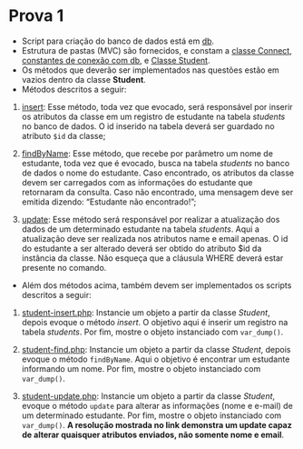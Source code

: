 # Prova 1

* Script para criação do banco de dados está em [db](db/bd-prova-01.sql).
* Estrutura de pastas (MVC) são fornecidos, e constam a [classe Connect](source/Database/Connect.php), [constantes de conexão com db](source/Boot/Config.php), e [Classe Student](source/School/Student.php).
* Os métodos que deverão ser implementados nas questões estão em vazios dentro da classe **Student**.
* Métodos descritos a seguir:

1. [insert](source/School/Student.php#L30): Esse método, toda vez que evocado, será responsável por inserir os atributos da classe em um registro de estudante na tabela *students* no banco de dados. O id inserido na tabela deverá ser guardado no atributo `$id` da classe;

2. [findByName](source/School/Student.php#L48): Esse método, que recebe por parâmetro um nome de estudante, toda vez que é evocado, busca na tabela *students* no banco de dados o nome do estudante. Caso encontrado, os atributos da classe devem ser carregados com as informações do estudante que retornaram da consulta. Caso não encontrado, uma mensagem deve ser emitida dizendo: “Estudante não encontrado!”;

3. [update](source/School/Student.php#L70): Esse método será responsável por realizar a atualização dos dados de um determinado estudante na tabela *students*. Aqui a atualização deve ser realizada nos atributos name e email apenas. O id do estudante a ser alterado deverá ser obtido do atributo $id da instância da classe. Não esqueça que a cláusula WHERE deverá estar presente no comando.

* Além dos métodos acima, também devem ser implementados os scripts descritos a seguir:

1. [student-insert.php](student-insert.php): Instancie um objeto a partir da classe *Student*, depois evoque o método *insert*. O objetivo aqui é inserir um registro na tabela *students*. Por fim, mostre o objeto instanciado com `var_dump()`.

2. [student-find.php](student-find.php): Instancie um objeto a partir da classe *Student*, depois evoque o método `findByName`. Aqui o objetivo é encontrar um estudante informando um nome. Por fim, mostre o objeto instanciado com `var_dump()`.

3. [student-update.php](student-update.php): Instancie um objeto a partir da classe *Student*, evoque o método `update` para alterar as informações (nome e e-mail) de um determinado estudante. Por fim, mostre o objeto instanciado com `var_dump()`. **A resolução mostrada no link demonstra um update capaz de alterar quaisquer atributos enviados, não somente nome e email**.

